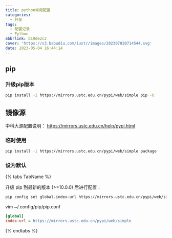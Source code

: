 ```yaml
---
title: python常用配置
categories:
  - 开发
tags:
  - 配置记录
  - Python
abbrlink: b19de2c2
cover: 'https://s3.babudiu.com/iuxt//images/202307020714544.svg'
date: 2023-05-04 16:44:14
---
```


## pip

### 升级pip版本

```bash
pip install -i https://mirrors.ustc.edu.cn/pypi/web/simple pip -U
```

## 镜像源

中科大源配置说明： <https://mirrors.ustc.edu.cn/help/pypi.html>

### 临时使用

```bash
pip install -i https://mirrors.ustc.edu.cn/pypi/web/simple package
```

### 设为默认

{% tabs TabName %}

<!-- tab 通过pip命令来配置 -->
升级 pip 到最新的版本 (>=10.0.0) 后进行配置：

```bash
pip config set global.index-url https://mirrors.ustc.edu.cn/pypi/web/simple
```

<!-- endtab -->

<!-- tab 通过配置文件来配置 -->
vim ~/.config/pip/pip.conf

```ini
[global]
index-url = https://mirrors.ustc.edu.cn/pypi/web/simple
```

<!-- endtab -->

{% endtabs %}
